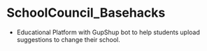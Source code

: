 # SchoolCouncil_Basehacks
-	Educational Platform with GupShup bot to help students upload suggestions to change their school.
